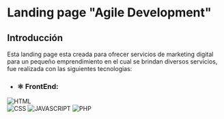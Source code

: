# Landing page "Agile Development"
  
## Introducción
  
Esta landing page esta creada para ofrecer servicios de marketing digital para 
un pequeño emprendimiento en el cual se brindan diversos servicios, fue realizada 
con las siguientes tecnologias:

- ### ⚛️ FrontEnd:
![HTML](https://img.shields.io/badge/html5-white?style=for-the-badge&logo=html5&logoColor=white&color=orange)  
![CSS](https://img.shields.io/badge/css-white?style=for-the-badge&logo=css3&logoColor=white&color=blue)
![JAVASCRIPT](https://img.shields.io/badge/javascript-F7DF1E?style=for-the-badge&logo=javascript&logoColor=black)
![PHP](https://img.shields.io/badge/PHP-F7DF1E?style=for-the-badge&logo=php&logoColor=white&color=%23777BB4)




